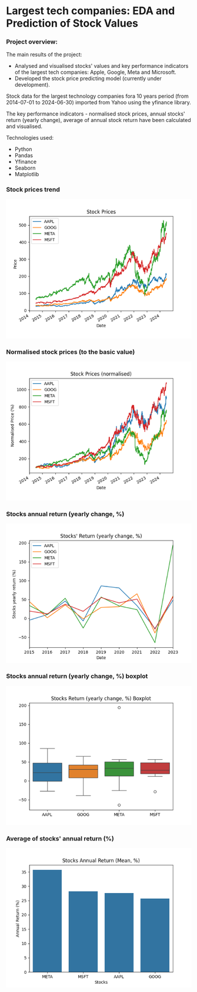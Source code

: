 # Largest tech companies: EDA and Prediction of Stock Values

### Project overview:

The main results of the project:
* Analysed and visualised stocks' values and key performance indicators of the largest tech companies: Apple, Google, Meta and 
Microsoft.
* Developed the stock price predicting model (currently under development).

Stock data for the largest technology companies fora 10 years period (from 2014-07-01 to 2024-06-30) imported
from Yahoo using the yfinance library. 

The key performance indicators - normalised stock prices, annual stocks' return (yearly change), average of annual stock return 
have been calculated and visualised. 

Technologies used:
* Python
* Pandas
* Yfinance
* Seaborn
* Matplotlib 


### Stock prices trend

![img.png](Images%2Fimg.png)

### Normalised stock prices (to the basic value)
![img_1.png](Images%2Fimg_1.png)

### Stocks annual return (yearly change, %)
![img_2.png](Images%2Fimg_2.png)

### Stocks annual return (yearly change, %) boxplot
![img_3.png](Images%2Fimg_3.png)

### Average of stocks' annual return (%)
![img_4.png](Images%2Fimg_4.png)
